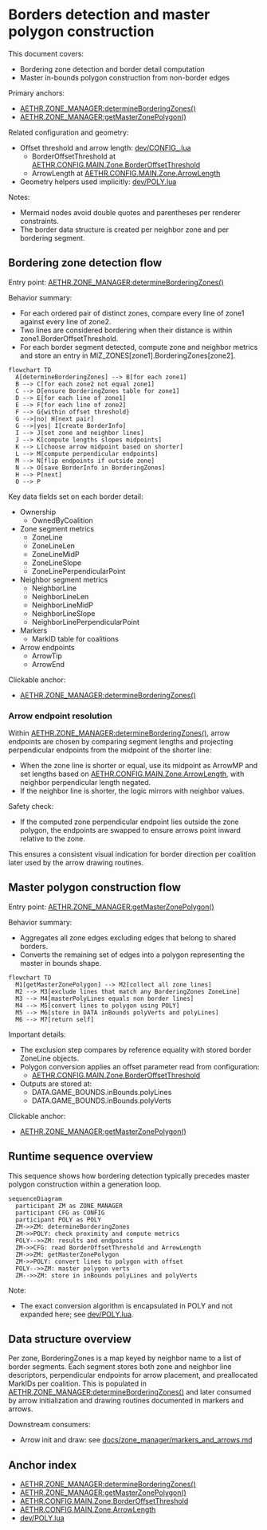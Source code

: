 # Borders detection and master polygon construction

This document covers:
- Bordering zone detection and border detail computation
- Master in-bounds polygon construction from non-border edges

Primary anchors:
- [AETHR.ZONE_MANAGER:determineBorderingZones()](dev/ZONE_MANAGER.lua:232)
- [AETHR.ZONE_MANAGER:getMasterZonePolygon()](dev/ZONE_MANAGER.lua:520)

Related configuration and geometry:
- Offset threshold and arrow length: [dev/CONFIG_.lua](dev/CONFIG_.lua)
  - BorderOffsetThreshold at [AETHR.CONFIG.MAIN.Zone.BorderOffsetThreshold](dev/CONFIG_.lua:333)
  - ArrowLength at [AETHR.CONFIG.MAIN.Zone.ArrowLength](dev/CONFIG_.lua:335)
- Geometry helpers used implicitly: [dev/POLY.lua](dev/POLY.lua)

Notes:
- Mermaid nodes avoid double quotes and parentheses per renderer constraints.
- The border data structure is created per neighbor zone and per bordering segment.


## Bordering zone detection flow

Entry point: [AETHR.ZONE_MANAGER:determineBorderingZones()](dev/ZONE_MANAGER.lua:232)

Behavior summary:
- For each ordered pair of distinct zones, compare every line of zone1 against every line of zone2.
- Two lines are considered bordering when their distance is within zone1.BorderOffsetThreshold.
- For each border segment detected, compute zone and neighbor metrics and store an entry in MIZ_ZONES[zone1].BorderingZones[zone2].

```mermaid
flowchart TD
  A[determineBorderingZones] --> B[for each zone1]
  B --> C[for each zone2 not equal zone1]
  C --> D[ensure BorderingZones table for zone1]
  D --> E[for each line of zone1]
  E --> F[for each line of zone2]
  F --> G{within offset threshold}
  G -->|no| H[next pair]
  G -->|yes| I[create BorderInfo]
  I --> J[set zone and neighbor lines]
  J --> K[compute lengths slopes midpoints]
  K --> L[choose arrow midpoint based on shorter]
  L --> M[compute perpendicular endpoints]
  M --> N[flip endpoints if outside zone]
  N --> O[save BorderInfo in BorderingZones]
  H --> P[next]
  O --> P
```

Key data fields set on each border detail:
- Ownership
  - OwnedByCoalition
- Zone segment metrics
  - ZoneLine
  - ZoneLineLen
  - ZoneLineMidP
  - ZoneLineSlope
  - ZoneLinePerpendicularPoint
- Neighbor segment metrics
  - NeighborLine
  - NeighborLineLen
  - NeighborLineMidP
  - NeighborLineSlope
  - NeighborLinePerpendicularPoint
- Markers
  - MarkID table for coalitions
- Arrow endpoints
  - ArrowTip
  - ArrowEnd

Clickable anchor:
- [AETHR.ZONE_MANAGER:determineBorderingZones()](dev/ZONE_MANAGER.lua:232)


### Arrow endpoint resolution

Within [AETHR.ZONE_MANAGER:determineBorderingZones()](dev/ZONE_MANAGER.lua:232), arrow endpoints are chosen by comparing segment lengths and projecting perpendicular endpoints from the midpoint of the shorter line:
- When the zone line is shorter or equal, use its midpoint as ArrowMP and set lengths based on [AETHR.CONFIG.MAIN.Zone.ArrowLength](dev/CONFIG_.lua:335), with neighbor perpendicular length negated.
- If the neighbor line is shorter, the logic mirrors with neighbor values.

Safety check:
- If the computed zone perpendicular endpoint lies outside the zone polygon, the endpoints are swapped to ensure arrows point inward relative to the zone.

This ensures a consistent visual indication for border direction per coalition later used by the arrow drawing routines.


## Master polygon construction flow

Entry point: [AETHR.ZONE_MANAGER:getMasterZonePolygon()](dev/ZONE_MANAGER.lua:520)

Behavior summary:
- Aggregates all zone edges excluding edges that belong to shared borders.
- Converts the remaining set of edges into a polygon representing the master in bounds shape.

```mermaid
flowchart TD
  M1[getMasterZonePolygon] --> M2[collect all zone lines]
  M2 --> M3[exclude lines that match any BorderingZones ZoneLine]
  M3 --> M4[masterPolyLines equals non border lines]
  M4 --> M5[convert lines to polygon using POLY]
  M5 --> M6[store in DATA inBounds polyVerts and polyLines]
  M6 --> M7[return self]
```

Important details:
- The exclusion step compares by reference equality with stored border ZoneLine objects.
- Polygon conversion applies an offset parameter read from configuration:
  - [AETHR.CONFIG.MAIN.Zone.BorderOffsetThreshold](dev/CONFIG_.lua:333)
- Outputs are stored at:
  - DATA.GAME_BOUNDS.inBounds.polyLines
  - DATA.GAME_BOUNDS.inBounds.polyVerts

Clickable anchor:
- [AETHR.ZONE_MANAGER:getMasterZonePolygon()](dev/ZONE_MANAGER.lua:520)


## Runtime sequence overview

This sequence shows how bordering detection typically precedes master polygon construction within a generation loop.

```mermaid
sequenceDiagram
  participant ZM as ZONE_MANAGER
  participant CFG as CONFIG
  participant POLY as POLY
  ZM->>ZM: determineBorderingZones
  ZM->>POLY: check proximity and compute metrics
  POLY-->>ZM: results and endpoints
  ZM->>CFG: read BorderOffsetThreshold and ArrowLength
  ZM->>ZM: getMasterZonePolygon
  ZM->>POLY: convert lines to polygon with offset
  POLY-->>ZM: master polygon verts
  ZM-->>ZM: store in inBounds polyLines and polyVerts
```

Note:
- The exact conversion algorithm is encapsulated in POLY and not expanded here; see [dev/POLY.lua](dev/POLY.lua).


## Data structure overview

Per zone, BorderingZones is a map keyed by neighbor name to a list of border segments. Each segment stores both zone and neighbor line descriptors, perpendicular endpoints for arrow placement, and preallocated MarkIDs per coalition. This is populated in [AETHR.ZONE_MANAGER:determineBorderingZones()](dev/ZONE_MANAGER.lua:232) and later consumed by arrow initialization and drawing routines documented in markers and arrows.

Downstream consumers:
- Arrow init and draw: see [docs/zone_manager/markers_and_arrows.md](docs/zone_manager/markers_and_arrows.md)


## Anchor index

- [AETHR.ZONE_MANAGER:determineBorderingZones()](dev/ZONE_MANAGER.lua:232)
- [AETHR.ZONE_MANAGER:getMasterZonePolygon()](dev/ZONE_MANAGER.lua:520)
- [AETHR.CONFIG.MAIN.Zone.BorderOffsetThreshold](dev/CONFIG_.lua:333)
- [AETHR.CONFIG.MAIN.Zone.ArrowLength](dev/CONFIG_.lua:335)
- [dev/POLY.lua](dev/POLY.lua)